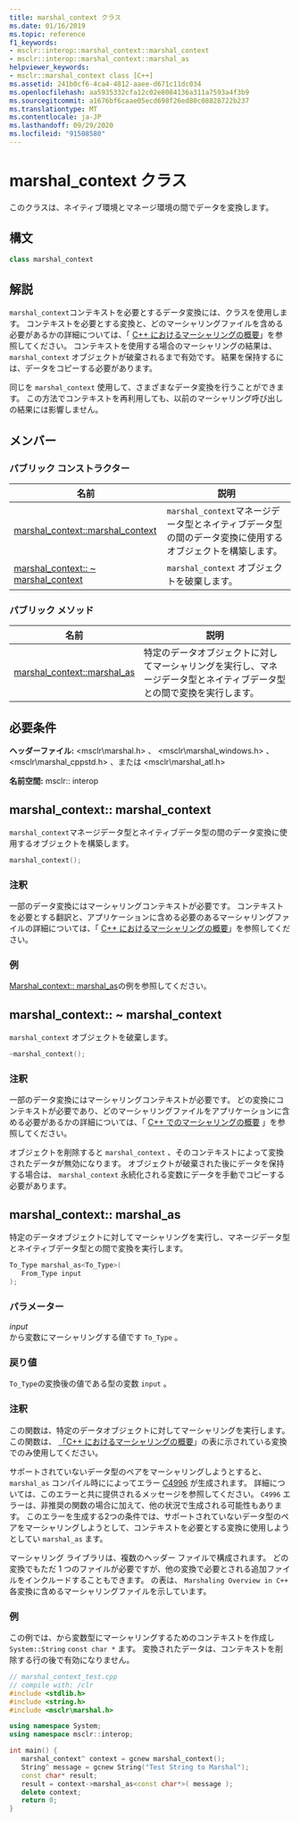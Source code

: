 ```yaml
---
title: marshal_context クラス
ms.date: 01/16/2019
ms.topic: reference
f1_keywords:
- msclr::interop::marshal_context::marshal_context
- msclr::interop::marshal_context::marshal_as
helpviewer_keywords:
- msclr::marshal_context class [C++]
ms.assetid: 241b0cf6-4ca4-4812-aaee-d671c11dc034
ms.openlocfilehash: aa5935332cfa12c02e8084136a311a7593a4f3b9
ms.sourcegitcommit: a1676bf6caae05ecd698f26ed80c08828722b237
ms.translationtype: MT
ms.contentlocale: ja-JP
ms.lasthandoff: 09/29/2020
ms.locfileid: "91508580"
---
```

# <a name="marshal_context-class"></a>marshal_context クラス

このクラスは、ネイティブ環境とマネージ環境の間でデータを変換します。

## <a name="syntax"></a>構文

```cpp
class marshal_context
```

## <a name="remarks"></a>解説

`marshal_context`コンテキストを必要とするデータ変換には、クラスを使用します。 コンテキストを必要とする変換と、どのマーシャリングファイルを含める必要があるかの詳細については、「 [C++ におけるマーシャリングの概要](../dotnet/overview-of-marshaling-in-cpp.md)」を参照してください。 コンテキストを使用する場合のマーシャリングの結果は、 `marshal_context` オブジェクトが破棄されるまで有効です。 結果を保持するには、データをコピーする必要があります。

同じを `marshal_context` 使用して、さまざまなデータ変換を行うことができます。 この方法でコンテキストを再利用しても、以前のマーシャリング呼び出しの結果には影響しません。

## <a name="members"></a>メンバー

### <a name="public-constructors"></a>パブリック コンストラクター

|名前|説明|
|---------|-----------|
|[marshal_context::marshal_context](#marshal-context)|`marshal_context`マネージデータ型とネイティブデータ型の間のデータ変換に使用するオブジェクトを構築します。|
|[marshal_context:: ~ marshal_context](#tilde-marshal-context)|`marshal_context` オブジェクトを破棄します。|

### <a name="public-methods"></a>パブリック メソッド

|名前|説明|
|---------|-----------|
|[marshal_context::marshal_as](#marshal-as)|特定のデータオブジェクトに対してマーシャリングを実行し、マネージデータ型とネイティブデータ型との間で変換を実行します。|

## <a name="requirements"></a>必要条件

**ヘッダーファイル:** \<msclr\marshal.h> 、 \<msclr\marshal_windows.h> 、 \<msclr\marshal_cppstd.h> 、または \<msclr\marshal_atl.h>

**名前空間:** msclr:: interop

## <a name="marshal_contextmarshal_context"></a><a name="marshal-context"></a> marshal_context:: marshal_context

`marshal_context`マネージデータ型とネイティブデータ型の間のデータ変換に使用するオブジェクトを構築します。

```cpp
marshal_context();
```

### <a name="remarks"></a>注釈

一部のデータ変換にはマーシャリングコンテキストが必要です。 コンテキストを必要とする翻訳と、アプリケーションに含める必要のあるマーシャリングファイルの詳細については、「 [C++ におけるマーシャリングの概要](../dotnet/overview-of-marshaling-in-cpp.md)」を参照してください。

### <a name="example"></a>例

[Marshal_context:: marshal_as](#marshal-as)の例を参照してください。

## <a name="marshal_contextmarshal_context"></a><a name="tilde-marshal-context"></a> marshal_context:: ~ marshal_context

`marshal_context` オブジェクトを破棄します。

```cpp
~marshal_context();
```

### <a name="remarks"></a>注釈

一部のデータ変換にはマーシャリングコンテキストが必要です。 どの変換にコンテキストが必要であり、どのマーシャリングファイルをアプリケーションに含める必要があるかの詳細については、「 [C++ でのマーシャリングの概要](../dotnet/overview-of-marshaling-in-cpp.md) 」を参照してください。

オブジェクトを削除すると `marshal_context` 、そのコンテキストによって変換されたデータが無効になります。 オブジェクトが破棄された後にデータを保持する場合は、 `marshal_context` 永続化される変数にデータを手動でコピーする必要があります。

## <a name="marshal_contextmarshal_as"></a><a name="marshal-as"></a> marshal_context:: marshal_as

特定のデータオブジェクトに対してマーシャリングを実行し、マネージデータ型とネイティブデータ型との間で変換を実行します。

```cpp
To_Type marshal_as<To_Type>(
   From_Type input
);
```

### <a name="parameters"></a>パラメーター

*input*<br/>
から変数にマーシャリングする値です `To_Type` 。

### <a name="return-value"></a>戻り値

`To_Type`の変換後の値である型の変数 `input` 。

### <a name="remarks"></a>注釈

この関数は、特定のデータオブジェクトに対してマーシャリングを実行します。 この関数は、 [「C++ におけるマーシャリングの概要](../dotnet/overview-of-marshaling-in-cpp.md)」の表に示されている変換でのみ使用してください。

サポートされていないデータ型のペアをマーシャリングしようとすると、 `marshal_as` コンパイル時にによってエラー [C4996](../error-messages/compiler-warnings/compiler-warning-level-3-c4996.md) が生成されます。 詳細については、このエラーと共に提供されるメッセージを参照してください。 `C4996` エラーは、非推奨の関数の場合に加えて、他の状況で生成される可能性もあります。 このエラーを生成する2つの条件では、サポートされていないデータ型のペアをマーシャリングしようとして、コンテキストを必要とする変換に使用しようとしてい `marshal_as` ます。

マーシャリング ライブラリは、複数のヘッダー ファイルで構成されます。 どの変換でもただ 1 つのファイルが必要ですが、他の変換で必要とされる追加ファイルをインクルードすることもできます。 の表は、 `Marshaling Overview in C++` 各変換に含めるマーシャリングファイルを示しています。

### <a name="example"></a>例

この例では、から変数型にマーシャリングするためのコンテキストを作成し `System::String` `const char *` ます。 変換されたデータは、コンテキストを削除する行の後で有効になりません。

```cpp
// marshal_context_test.cpp
// compile with: /clr
#include <stdlib.h>
#include <string.h>
#include <msclr\marshal.h>

using namespace System;
using namespace msclr::interop;

int main() {
   marshal_context^ context = gcnew marshal_context();
   String^ message = gcnew String("Test String to Marshal");
   const char* result;
   result = context->marshal_as<const char*>( message );
   delete context;
   return 0;
}
```
